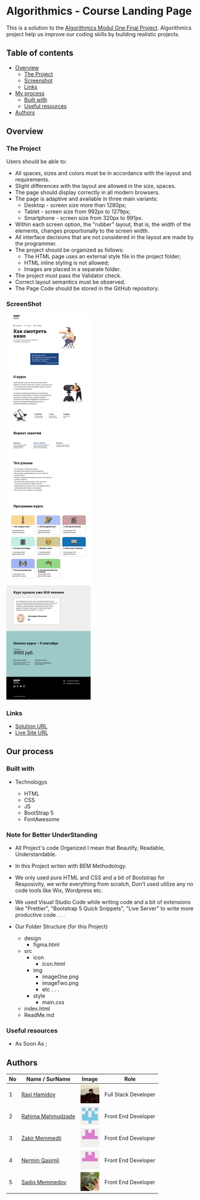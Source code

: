 # Algorithmics - Course Landing Page

This is a solution to the [Algorithmics Modul One Final Project](https://www.figma.com/file/69KkWov2CX66UaxNFRpxN4/m1-project-acb-part-time?node-id=0%3A1). Algorithmics project help us improve our coding skills by building realistic projects.

## Table of contents

- [Overview](#overview)
  - [The Project](#the-project)
  - [Screenshot](#screenshot)
  - [Links](#links)
- [My process](#my-process)
  - [Built with](#built-with)
  - [Useful resources](#useful-resources)
- [Authors](#authors)

## Overview

### The Project

Users should be able to:

- All spaces, sizes and colors must be in accordance with the layout and requirements.
- Slight differences with the layout are allowed in the size, spaces.
- The page should display correctly in all modern browsers.
- The page is adaptive and available in three main variants:
  - Desktop - screen size more than 1280px;
  - Tablet - screen size from 992px to 1279px;
  - Smartphone - screen size from 320px to 991px.
- Within each screen option, the "rubber" layout, that is, the width of the elements, changes proportionally to the screen width.
- All interface decisions that are not considered in the layout are made by the programmer.
- The project should be organized as follows:
  - The HTML page uses an external style file in the project folder;
  - HTML inline styling is not allowed;
  - Images are placed in a separate folder.
- The project must pass the Validator check.
- Correct layout semantics must be observed.
- The Page Code should be stored in the GitHub repository.

### ScreenShot

![](./src/img/desktopDesign.png)

### Links

- [Solution URL](https://github.com/RaviHamidov/AlgorithmicsProject)
- [Live Site URL](https://leafy-moxie-ac0327.netlify.app/)

## Our process

### Built with

- Technologys

  - HTML
  - CSS
  - JS
  - BootStrap 5
  - FontAwesome

### Note for Better UnderStanding

- All Project's code Organized I mean that Beautify, Readable, Understandable.
- In this Project writen with BEM Methodology.
- We only used pure HTML and CSS and a bit of Bootstrap for Resposivity, we write everything from scratch,
  Don't used utilize any no code tools like Wix, Wordpress etc.
- We used Visual Studio Code while writing code and a bit of extensions like "Prettier", "Bootstrap 5 Quick Snippets", "Live Server" to write more productive code . . .

- Our Folder Structure (for this Project)
  - design
    - figma.html
  - src
    - icon
      - icon.html
    - img
      - imageOne.png
      - imageTwo.png
      - etc . . .
    - style
      - main.css
  - index.html
  - ReadMe.md

### Useful resources

- As Soon As ;

## Authors

| No  | Name / SurName                                      | Image                                                                                    | Role                 |
| --- | --------------------------------------------------- | ---------------------------------------------------------------------------------------- | -------------------- |
| 1   | [Ravi Hamidov](https://github.com/RaviHamidov)      | <img style="width:50px; height:50px;" src="./src/img/raviPhoto.jpg" alt="ProfilImage">   | Full Stack Developer |
| 2   | [Rahima Mahmudzade](https://github.com/rahima18)    | <img style="width:50px; height:50px;" src="./src/img/rahimaPhoto.png" alt="ProfilImage"> | Front End Developer  |
| 3   | [Zakir Memmedli](https://github.com/Zaiqer)         | <img style="width:50px; height:50px;" src=".\/src/img/zakirPhoto.png" alt="ProfilImage"> | Front End Developer  |
| 4   | [Nermin Qasimli](https://github.com/narmin-gasimli) | <img style="width:auto; height:50px;" src="./src/img/zakirPhoto.png" alt="ProfilImage">  | Front End Developer  |
| 5   | [Sadiq Memmedov](https://github.com/Sadibra)        | <img style="width:50px; height:50px;" src="./src/img/sadiqPhoto.jpg" alt="ProfilImage">  | Front End Developer  |
